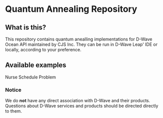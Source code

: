 # Quantum Annealing Repository

## What is this?
This repository contains quantum anealling implementations for D-Wave Ocean API maintained by CJS Inc.
They can be run in D-Wave Leap' IDE or locally, according to your preference. 

## Available examples
Nurse Schedule Problem

### Notice
We do **not** have any direct association with D-Wave and their products. Questions about D-Wave services and products should be directed directly to them.
